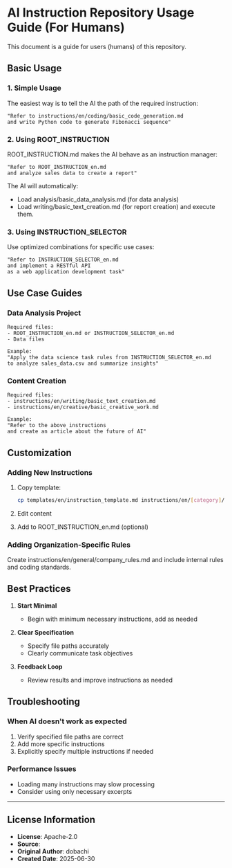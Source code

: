 # AI Instruction Repository Usage Guide (For Humans)

This document is a guide for users (humans) of this repository.

## Basic Usage

### 1. Simple Usage

The easiest way is to tell the AI the path of the required instruction:

```
"Refer to instructions/en/coding/basic_code_generation.md 
and write Python code to generate Fibonacci sequence"
```

### 2. Using ROOT_INSTRUCTION

ROOT_INSTRUCTION.md makes the AI behave as an instruction manager:

```
"Refer to ROOT_INSTRUCTION_en.md 
and analyze sales data to create a report"
```

The AI will automatically:
- Load analysis/basic_data_analysis.md (for data analysis)
- Load writing/basic_text_creation.md (for report creation)
and execute them.

### 3. Using INSTRUCTION_SELECTOR

Use optimized combinations for specific use cases:

```
"Refer to INSTRUCTION_SELECTOR_en.md 
and implement a RESTful API 
as a web application development task"
```

## Use Case Guides

### Data Analysis Project
```
Required files:
- ROOT_INSTRUCTION_en.md or INSTRUCTION_SELECTOR_en.md
- Data files

Example:
"Apply the data science task rules from INSTRUCTION_SELECTOR_en.md 
to analyze sales_data.csv and summarize insights"
```

### Content Creation
```
Required files:
- instructions/en/writing/basic_text_creation.md
- instructions/en/creative/basic_creative_work.md

Example:
"Refer to the above instructions 
and create an article about the future of AI"
```

## Customization

### Adding New Instructions

1. Copy template:
   ```bash
   cp templates/en/instruction_template.md instructions/en/[category]/my_instruction.md
   ```

2. Edit content

3. Add to ROOT_INSTRUCTION_en.md (optional)

### Adding Organization-Specific Rules

Create instructions/en/general/company_rules.md 
and include internal rules and coding standards.

## Best Practices

1. **Start Minimal**
   - Begin with minimum necessary instructions, add as needed

2. **Clear Specification**
   - Specify file paths accurately
   - Clearly communicate task objectives

3. **Feedback Loop**
   - Review results and improve instructions as needed

## Troubleshooting

### When AI doesn't work as expected

1. Verify specified file paths are correct
2. Add more specific instructions
3. Explicitly specify multiple instructions if needed

### Performance Issues

- Loading many instructions may slow processing
- Consider using only necessary excerpts

---
## License Information
- **License**: Apache-2.0
- **Source**: 
- **Original Author**: dobachi
- **Created Date**: 2025-06-30